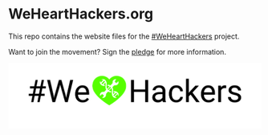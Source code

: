 # WeHeartHackers.org

This repo contains the website files for the [#WeHeartHackers](https://wehearthackers.org) project. 

Want to join the movement? Sign the [pledge](https://airtable.com/shrEmhFBqJ1BUjmZR) for more information. 

![wehearthackers-logo](assets/images/webiohearthackers_green.png)
